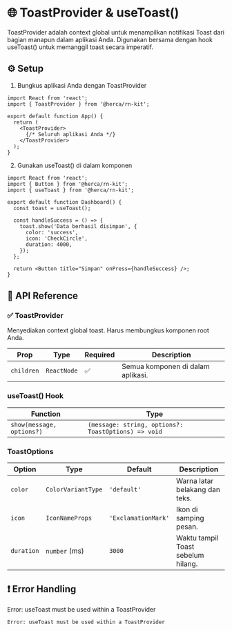 # 🌐 ToastProvider & useToast()
ToastProvider adalah context global untuk menampilkan notifikasi Toast dari bagian manapun dalam aplikasi Anda. Digunakan bersama dengan hook useToast() untuk memanggil toast secara imperatif.

## ⚙️ Setup
1. Bungkus aplikasi Anda dengan ToastProvider

```tsx
import React from 'react';
import { ToastProvider } from '@herca/rn-kit';

export default function App() {
  return (
    <ToastProvider>
      {/* Seluruh aplikasi Anda */}
    </ToastProvider>
  );
}

```

2. Gunakan useToast() di dalam komponen


```tsx
import React from 'react';
import { Button } from '@herca/rn-kit';
import { useToast } from '@herca/rn-kit';

export default function Dashboard() {
  const toast = useToast();

  const handleSuccess = () => {
    toast.show('Data berhasil disimpan', {
      color: 'success',
      icon: 'CheckCircle',
      duration: 4000,
    });
  };

  return <Button title="Simpan" onPress={handleSuccess} />;
}

```

## 🧩 API Reference
### ✅ ToastProvider
Menyediakan context global toast. Harus membungkus komponen root Anda.

| Prop       | Type        | Required | Description                       |
| ---------- | ----------- | -------- | --------------------------------- |
| `children` | `ReactNode` | ✅        | Semua komponen di dalam aplikasi. |


### useToast() Hook
| Function                  | Type                                                |
| ------------------------- | --------------------------------------------------- |
| `show(message, options?)` | `(message: string, options?: ToastOptions) => void` |

### ToastOptions
| Option     | Type               | Default            | Description                        |
| ---------- | ------------------ | ------------------ | ---------------------------------- |
| `color`    | `ColorVariantType` | `'default'`        | Warna latar belakang dan teks.     |
| `icon`     | `IconNameProps`    | `'ExclamationMark'` | Ikon di samping pesan.             |
| `duration` | `number` (ms)      | `3000`             | Waktu tampil Toast sebelum hilang. |

## ❗ Error Handling
Error: useToast must be used within a ToastProvider
```tsx
Error: useToast must be used within a ToastProvider

```